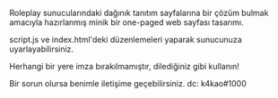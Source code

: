 Roleplay sunucularındaki dağınık tanıtım sayfalarına bir çözüm bulmak amacıyla hazırlanmış minik bir one-paged web sayfası tasarımı.

script.js ve index.html'deki düzenlemeleri yaparak sunucunuza uyarlayabilirsiniz.

Herhangi bir yere imza bırakılmamıştır, dilediğiniz gibi kullanın!

Bir sorun olursa benimle iletişime geçebilirsiniz.
dc: k4kao#1000
